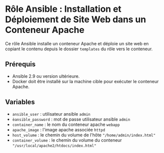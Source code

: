 # Rôle Ansible : Installation et Déploiement de Site Web dans un Conteneur Apache

Ce rôle Ansible installe un conteneur Apache et déploie un site web en copiant le contenu depuis le dossier `templates` du rôle vers le conteneur.

## Prérequis

- Ansible 2.9 ou version ultérieure.
- Docker doit être installé sur la machine cible pour exécuter le conteneur Apache.

## Variables

- `ansible_user` : utilisateur ansible `admin`
- `èansible_password` : mot de passe utilisateur ansible `admin`
- `container_name` : le nom du conteneur apache `webapp`
- `apache_image` : l'image apache associée `httpd`
- `host_volume` : le chemin du volume de l'hôte `"/home/admin/index.html"`
- `container_volume` : le chemin du volume du conteneur `"/usr/local/apache2/htdocs/index.html"`
